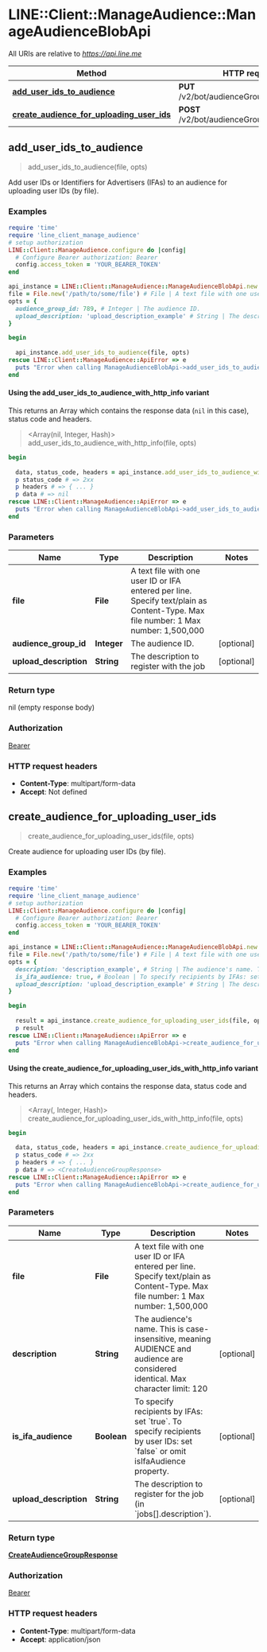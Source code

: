 # LINE::Client::ManageAudience::ManageAudienceBlobApi

All URIs are relative to *https://api.line.me*

| Method | HTTP request | Description |
| ------ | ------------ | ----------- |
| [**add_user_ids_to_audience**](ManageAudienceBlobApi.md#add_user_ids_to_audience) | **PUT** /v2/bot/audienceGroup/upload/byFile |  |
| [**create_audience_for_uploading_user_ids**](ManageAudienceBlobApi.md#create_audience_for_uploading_user_ids) | **POST** /v2/bot/audienceGroup/upload/byFile |  |


## add_user_ids_to_audience

> add_user_ids_to_audience(file, opts)



Add user IDs or Identifiers for Advertisers (IFAs) to an audience for uploading user IDs (by file).

### Examples

```ruby
require 'time'
require 'line_client_manage_audience'
# setup authorization
LINE::Client::ManageAudience.configure do |config|
  # Configure Bearer authorization: Bearer
  config.access_token = 'YOUR_BEARER_TOKEN'
end

api_instance = LINE::Client::ManageAudience::ManageAudienceBlobApi.new
file = File.new('/path/to/some/file') # File | A text file with one user ID or IFA entered per line. Specify text/plain as Content-Type. Max file number: 1 Max number: 1,500,000 
opts = {
  audience_group_id: 789, # Integer | The audience ID.
  upload_description: 'upload_description_example' # String | The description to register with the job
}

begin
  
  api_instance.add_user_ids_to_audience(file, opts)
rescue LINE::Client::ManageAudience::ApiError => e
  puts "Error when calling ManageAudienceBlobApi->add_user_ids_to_audience: #{e}"
end
```

#### Using the add_user_ids_to_audience_with_http_info variant

This returns an Array which contains the response data (`nil` in this case), status code and headers.

> <Array(nil, Integer, Hash)> add_user_ids_to_audience_with_http_info(file, opts)

```ruby
begin
  
  data, status_code, headers = api_instance.add_user_ids_to_audience_with_http_info(file, opts)
  p status_code # => 2xx
  p headers # => { ... }
  p data # => nil
rescue LINE::Client::ManageAudience::ApiError => e
  puts "Error when calling ManageAudienceBlobApi->add_user_ids_to_audience_with_http_info: #{e}"
end
```

### Parameters

| Name | Type | Description | Notes |
| ---- | ---- | ----------- | ----- |
| **file** | **File** | A text file with one user ID or IFA entered per line. Specify text/plain as Content-Type. Max file number: 1 Max number: 1,500,000  |  |
| **audience_group_id** | **Integer** | The audience ID. | [optional] |
| **upload_description** | **String** | The description to register with the job | [optional] |

### Return type

nil (empty response body)

### Authorization

[Bearer](../README.md#Bearer)

### HTTP request headers

- **Content-Type**: multipart/form-data
- **Accept**: Not defined


## create_audience_for_uploading_user_ids

> <CreateAudienceGroupResponse> create_audience_for_uploading_user_ids(file, opts)



Create audience for uploading user IDs (by file).

### Examples

```ruby
require 'time'
require 'line_client_manage_audience'
# setup authorization
LINE::Client::ManageAudience.configure do |config|
  # Configure Bearer authorization: Bearer
  config.access_token = 'YOUR_BEARER_TOKEN'
end

api_instance = LINE::Client::ManageAudience::ManageAudienceBlobApi.new
file = File.new('/path/to/some/file') # File | A text file with one user ID or IFA entered per line. Specify text/plain as Content-Type. Max file number: 1 Max number: 1,500,000 
opts = {
  description: 'description_example', # String | The audience's name. This is case-insensitive, meaning AUDIENCE and audience are considered identical. Max character limit: 120 
  is_ifa_audience: true, # Boolean | To specify recipients by IFAs: set `true`. To specify recipients by user IDs: set `false` or omit isIfaAudience property. 
  upload_description: 'upload_description_example' # String | The description to register for the job (in `jobs[].description`). 
}

begin
  
  result = api_instance.create_audience_for_uploading_user_ids(file, opts)
  p result
rescue LINE::Client::ManageAudience::ApiError => e
  puts "Error when calling ManageAudienceBlobApi->create_audience_for_uploading_user_ids: #{e}"
end
```

#### Using the create_audience_for_uploading_user_ids_with_http_info variant

This returns an Array which contains the response data, status code and headers.

> <Array(<CreateAudienceGroupResponse>, Integer, Hash)> create_audience_for_uploading_user_ids_with_http_info(file, opts)

```ruby
begin
  
  data, status_code, headers = api_instance.create_audience_for_uploading_user_ids_with_http_info(file, opts)
  p status_code # => 2xx
  p headers # => { ... }
  p data # => <CreateAudienceGroupResponse>
rescue LINE::Client::ManageAudience::ApiError => e
  puts "Error when calling ManageAudienceBlobApi->create_audience_for_uploading_user_ids_with_http_info: #{e}"
end
```

### Parameters

| Name | Type | Description | Notes |
| ---- | ---- | ----------- | ----- |
| **file** | **File** | A text file with one user ID or IFA entered per line. Specify text/plain as Content-Type. Max file number: 1 Max number: 1,500,000  |  |
| **description** | **String** | The audience&#39;s name. This is case-insensitive, meaning AUDIENCE and audience are considered identical. Max character limit: 120  | [optional] |
| **is_ifa_audience** | **Boolean** | To specify recipients by IFAs: set &#x60;true&#x60;. To specify recipients by user IDs: set &#x60;false&#x60; or omit isIfaAudience property.  | [optional] |
| **upload_description** | **String** | The description to register for the job (in &#x60;jobs[].description&#x60;).  | [optional] |

### Return type

[**CreateAudienceGroupResponse**](CreateAudienceGroupResponse.md)

### Authorization

[Bearer](../README.md#Bearer)

### HTTP request headers

- **Content-Type**: multipart/form-data
- **Accept**: application/json

